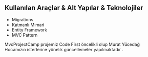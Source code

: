Kullanılan Araçlar & Alt Yapılar & Teknolojiler
-----------------------------------------------

-   Migrations
-   Katmanlı Mimari
-   Entity Framework
-   MVC Pattern

MvcProjectCamp projemiz Code First öncelikli olup Murat Yücedağ Hocamızın isterlerine yönelik güncellemeler yapılmaktadır .
